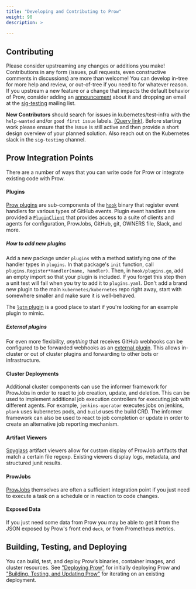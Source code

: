 ```yaml
---
title: "Developing and Contributing to Prow"
weight: 90
description: >
  
---
```


## Contributing

Please consider upstreaming any changes or additions you make! Contributions in any form (issues, pull requests, even constructive comments in discussions) are more than welcome!
You can develop in-tree for more help and review, or out-of-tree if you need to for whatever reason. If you upstream a new feature or a change that impacts the default behavior of Prow, consider adding an [announcement](/docs/announcements/) about it and dropping an email at the [sig-testing](https://groups.google.com/forum/#!forum/kubernetes-sig-testing) mailing list.

**New Contributors** should search for issues in kubernetes/test-infra with the `help-wanted` and/or `good first issue` labels. [(Query link)](https://github.com/kubernetes/test-infra/issues?utf8=%E2%9C%93&q=is%3Aopen+is%3Aissue+label%3A%22help+wanted%22). Before starting work please ensure that the issue is still active and then provide a short design overview of your planned solution.
Also reach out on the Kubernetes slack in the `sig-testing` channel.

## Prow Integration Points

There are a number of ways that you can write code for Prow or integrate existing code with Prow.

#### Plugins

[Prow plugins](/docs/components/plugins/) are sub-components of the [`hook`](/docs/components/core/hook/) binary that register event handlers for various types of GitHub events.
Plugin event handlers are provided a [`PluginClient`](https://godoc.org/sigs.k8s.io/prow/pkg/plugins#PluginClient) that provides access to a suite of clients and agents for configuration, ProwJobs, GitHub, git, OWNERS file, Slack, and more.

##### How to add new plugins

Add a new package under `plugins` with a method satisfying one of the handler
types in `plugins`. In that package's `init` function, call
`plugins.Register*Handler(name, handler)`. Then, in `hook/plugins.go`, add an
empty import so that your plugin is included. If you forget this step then a
unit test will fail when you try to add it to `plugins.yaml`. Don't add a brand
new plugin to the main `kubernetes/kubernetes` repo right away, start with
somewhere smaller and make sure it is well-behaved.

The [`lgtm` plugin](/docs/components/plugins/lgtm/) is a good place to start if you're looking for an example
plugin to mimic.

##### External plugins

For even more flexibility, *anything* that receives GitHub webhooks can be configured to be forwarded webhooks as an [external plugin](/docs/components/plugins/#external-plugins). This allows in-cluster or out of cluster plugins and forwarding to other bots or infrastructure.

#### Cluster Deployments

Additional cluster components can use the informer framework for ProwJobs in order to react to job creation, update, and deletion.
This can be used to implement additional job execution controllers for executing job with different agents. For example, `jenkins-operator` executes jobs on jenkins, `plank` uses kubernetes pods, and `build` uses the build CRD.
The informer framework can also be used to react to job completion or update in order to create an alternative job reporting mechanism.

#### Artifact Viewers

[Spyglass](/docs/spyglass/) artifact viewers allow for custom display of ProwJob artifacts that match a certain file regexp. Existing viewers display logs, metadata, and structured junit results.

#### ProwJobs

[ProwJobs](/docs/jobs/) themselves are often a sufficient integration point if you just need to execute a task on a schedule or in reaction to code changes.

#### Exposed Data

If you just need some data from Prow you may be able to get it from the JSON exposed by Prow's front end `deck`, or from Prometheus metrics.

## Building, Testing, and Deploying

You can build, test, and deploy Prow’s binaries, container images, and cluster resources. See ["Deploying Prow"](/docs/getting-started-deploy/) for initially deploying Prow and ["Building, Testing, and Updating Prow"](/docs/build-test-update/) for iterating on an existing deployment.
